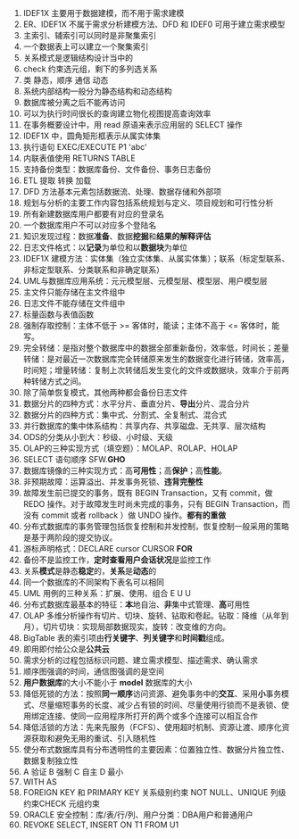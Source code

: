 1. IDEF1X 主要用于数据建模，而不用于需求建模
2. ER、IDEF1X 不属于需求分析建模方法、DFD 和 IDEF0 可用于建立需求模型
3. 主索引、辅索引可以同时是非聚集索引
4. 一个数据表上可以建立一个聚集索引
5. 关系模式是逻辑结构设计当中的
6. check 约束选元组，剩下的多列选关系
7. 类 静态，顺序 通信 动态
8. 系统内部结构一般分为静态结构和动态结构
9. 数据库被分离之后不能再访问
10. 可以为执行时间很长的查询建立物化视图提高查询效率
11. 在事务概要设计中，用 read 原语来表示应用层的 SELECT 操作
12. IDEF1X 中，圆角矩形框表示从属实体集
13. 执行语句 EXEC/EXECUTE P1 'abc'
14. 内联表值使用 RETURNS TABLE
15. 支持备份类型：数据库备份、文件备份、事务日志备份
16. ETL 提取 转换 加载
17. DFD 方法基本元素包括数据流、处理、数据存储和外部项
18. 规划与分析的主要工作内容包括系统规划与定义、项目规划和可行性分析
19. 所有新建数据库用户都要有对应的登录名
20. 一个数据库用户不可以对应多个登陆名
21. 知识发现过程：数据**准备**、数据**挖掘**和**结果的解释评估**
22. 日志文件格式：以**记录**为单位和以**数据块**为单位
23. IDEF1X 建模方法：实体集（独立实体集、从属实体集）；联系（标定型联系、非标定型联系、分类联系和非确定联系）
24. UML与数据库应用系统：元元模型层、元模型层、模型层、用户模型层
25. 主文件只能存储在主文件组中
26. 日志文件不能存储在文件组中
27. 标量函数与表值函数
28. 强制存取控制：主体不低于 >= 客体时，能读；主体不高于 <= 客体时，能写。
29. 完全转储：是指对整个数据库中的数据全部重新备份，效率低，时间长；差量转储：是对最近一次数据库完全转储原来发生的数据变化进行转储，效率高，时间短；增量转储：复制上次转储后发生变化的文件或数据块，效率介于前两种转储方式之间。
30. 除了简单恢复模式，其他两种都会备份日志文件
31. 数据分片的四种方式：水平分片、垂直分片、**导出**分片、混合分片
32. 数据分片的四种方式：集中式、分割式、全复制式、混合式
33. 并行数据库的集中体系结构：共享内存、共享磁盘、无共享、层次结构
34. ODS的分类从小到大：秒级、小时级、天级
35. OLAP的三种实现方式（填空题）：MOLAP、ROLAP、HOLAP
36. SELECT 语句顺序 SFW.**GHO**
37. 数据库镜像的三种实现方式：高**可用性**；高**保护**；高**性能**。
38.  非预期故障：运算溢出、并发事务死锁、**违背完整性**
39.  故障发生前已提交的事务，既有 BEGIN Transaction，又有 commit，做 REDO 操作。对于故障发生时尚未完成的事务，只有 BEGIN Transaction，而没有 commit 或者 rollback ）做 UNDO 操作。**都有的重做**
40. 分布式数据库的事务管理包括恢复控制和并发控制，恢复控制一般采用的策略是基于两阶段的提交协议。
41. 游标声明格式：DECLARE cursor CURSOR **FOR**
42. 备份不是监控工作，**定时查看用户会话状况**是监控工作
43. 关系**模式**是静态**稳定**的，**关系**是**动态**的
44. 同一个数据库的不同架构下表名可以相同
45. UML 用例的三种关系：扩展、使用、组合 E U U
46. 分布式数据库最基本的特征：**本**地自治、**非**集中式管理、**高**可用性
47. OLAP 多维分析操作有切片、切块、旋转、钻取和卷起。钻取：降维（从年到月），切片切块：实现局部数据现实，旋转：改变维的方向。
48. BigTable 表的索引项由**行关键字**、**列关键字**和**时间戳**组成。
49. 即用即付给公众是**公共云**
50. 需求分析的过程包括标识问题、建立需求模型、描述需求、确认需求
51. 顺序图强调的时间，通信图强调的是空间
52. **用户数据库**的大小不能小于 **model** 数据库的大小
53. 降低死锁的方法：按照**同一顺序**访问资源、避免事务中的**交互**、采用**小**事务模式、尽量缩短事务的长度、减少占有锁的时间、尽量使用行锁而不是表锁、使用绑定连接、使同一应用程序所打开的两个或多个连接可以相互合作
54. 降低活锁的方法：先来先服务（FCFS）、使用超时机制、资源让渡、顺序化资源获取和避免无用的重试、引入随机性
55. 使分布式数据库具有分布透明性的主要因素：位置独立性、数据分片独立性、数据复制独立性
56. A 验证 B 强制 C 自主 D 最小
58. WITH AS
59. FOREIGN KEY 和 PRIMARY KEY 关系级别约束 NOT NULL、UNIQUE 列级约束CHECK 元组约束
60. ORACLE 安全控制：库/表/行/列、用户分类：DBA用户和普通用户
61. REVOKE SELECT, INSERT ON T1 FROM U1 










